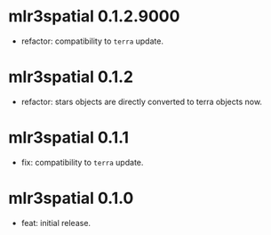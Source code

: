 # mlr3spatial 0.1.2.9000

- refactor: compatibility to `terra` update.

# mlr3spatial 0.1.2

- refactor: stars objects are directly converted to terra objects now.

# mlr3spatial 0.1.1

- fix: compatibility to `terra` update.

# mlr3spatial 0.1.0

- feat: initial release.

